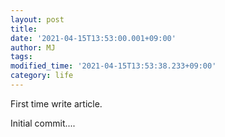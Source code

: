 ```yaml
---
layout: post
title:
date: '2021-04-15T13:53:00.001+09:00'
author: MJ
tags:
modified_time: '2021-04-15T13:53:38.233+09:00'
category: life
---
```


First time write article.  

Initial commit....